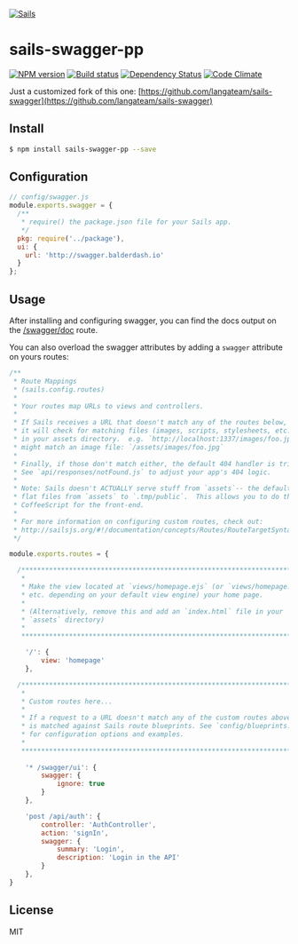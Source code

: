 [![Sails][sails-image]][sails-url]

# sails-swagger-pp

[![NPM version][npm-image]][npm-url]
[![Build status][ci-image]][ci-url]
[![Dependency Status][daviddm-image]][daviddm-url]
[![Code Climate][codeclimate-image]][codeclimate-url]

Just a customized fork of this one: [https://github.com/langateam/sails-swagger](https://github.com/langateam/sails-swagger)

## Install

```sh
$ npm install sails-swagger-pp --save
```

## Configuration
```js
// config/swagger.js
module.exports.swagger = {
  /**
   * require() the package.json file for your Sails app.
   */
  pkg: require('../package'),
  ui: {
    url: 'http://swagger.balderdash.io'
  }
};
```

## Usage
After installing and configuring swagger, you can find the docs output on the [/swagger/doc](http://localhost:1337/swagger/doc) route.

You can also overload the swagger attributes by adding a `swagger` attribute on yours routes:

```js
/**
 * Route Mappings
 * (sails.config.routes)
 *
 * Your routes map URLs to views and controllers.
 *
 * If Sails receives a URL that doesn't match any of the routes below,
 * it will check for matching files (images, scripts, stylesheets, etc.)
 * in your assets directory.  e.g. `http://localhost:1337/images/foo.jpg`
 * might match an image file: `/assets/images/foo.jpg`
 *
 * Finally, if those don't match either, the default 404 handler is triggered.
 * See `api/responses/notFound.js` to adjust your app's 404 logic.
 *
 * Note: Sails doesn't ACTUALLY serve stuff from `assets`-- the default Gruntfile in Sails copies
 * flat files from `assets` to `.tmp/public`.  This allows you to do things like compile LESS or
 * CoffeeScript for the front-end.
 *
 * For more information on configuring custom routes, check out:
 * http://sailsjs.org/#!/documentation/concepts/Routes/RouteTargetSyntax.html
 */

module.exports.routes = {

  /***************************************************************************
   *                                                                          *
   * Make the view located at `views/homepage.ejs` (or `views/homepage.jade`, *
   * etc. depending on your default view engine) your home page.              *
   *                                                                          *
   * (Alternatively, remove this and add an `index.html` file in your         *
   * `assets` directory)                                                      *
   *                                                                          *
   ***************************************************************************/

    '/': {
        view: 'homepage'
    },

  /***************************************************************************
   *                                                                          *
   * Custom routes here...                                                    *
   *                                                                          *
   * If a request to a URL doesn't match any of the custom routes above, it   *
   * is matched against Sails route blueprints. See `config/blueprints.js`    *
   * for configuration options and examples.                                  *
   *                                                                          *
   ***************************************************************************/
   
    '* /swagger/ui': {
        swagger: {
            ignore: true
        }
    },

    'post /api/auth': {
        controller: 'AuthController',
        action: 'signIn',
        swagger: {
            summary: 'Login',
            description: 'Login in the API'
        }
    },
}
```

## License
MIT

[sails-image]: http://i.imgur.com/RIvu9.png
[sails-url]: http://sailsjs.org
[npm-image]: https://img.shields.io/npm/v/sails-swagger-pp.svg
[npm-url]: https://npmjs.org/package/sails-swagger-pp
[ci-image]: https://img.shields.io/travis/FernandoFranco/sails-swagger-pp/master.svg?style=flat
[ci-url]: https://travis-ci.org/FernandoFranco/sails-swagger-pp
[daviddm-image]: http://img.shields.io/david/FernandoFranco/sails-swagger-pp.svg?style=flat
[daviddm-url]: https://david-dm.org/FernandoFranco/sails-swagger-pp
[codeclimate-image]: https://img.shields.io/codeclimate/github/FernandoFranco/sails-swagger-pp.svg?style=flat
[codeclimate-url]: https://codeclimate.com/github/FernandoFranco/sails-swagger-pp
